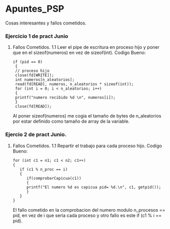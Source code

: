 # Apuntes_PSP
Cosas interesantes y fallos cometidos.

### Ejercicio 1 de pract Junio
1. Fallos Cometidos.
   1.1 Leer el pipe de escritura en proceso hijo y poner que en el sizeof(numeros) en vez de sizeof(int).
   Codigo Bueno:
   ```
   if (pid == 0)
    {
    // proceso hijo
    close(fd[WRITE]);
    int numeros[n_aleatorios];
    read(fd[READ], numeros, n_aleatorios * sizeof(int));
    for (int i = 0; i < n_aleatorios; i++)
    {
    printf("numero recibido %d \n", numeros[i]);
    }
    close(fd[READ]);
   ```
   Al poner sizeof(numeros) me cogia el tamaño de bytes de n_aleatorios por estar definido como tamaño de array de la variable.

### Ejercio 2 de pract Junio.
1. Fallos Cometidos.
   1.1 Repartir el trabajo para cada proceso hijo.
   Codigo Bueno:
   ```
   for (int c1 = n1; c1 < n2; c1++)
   {
      if (c1 % n_proc == i)
      {
         if(comprobarCapicua(c1))
         {
         printf("El numero %d es capicua pid= %d.\n", c1, getpid());
         }
      }
   }
   ```
   El fallo cometido en la comprobacion del numero modulo n_procesos == pid, en vez de i que seria cada proceso y otro fallo es este
   if (c1 % i == pid).

